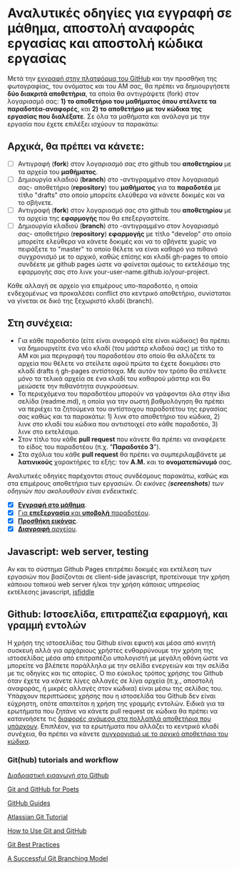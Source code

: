 # Αναλυτικές οδηγίες για εγγραφή σε μάθημα, αποστολή αναφοράς εργασίας και αποστολή κώδικα εργασίας  

Μετά την [εγγραφή στην πλατφόρμα του GitHub](https://github.com/join) και την προσθήκη της φωτογραφίας, του ονόματος και του ΑΜ σας, θα πρέπει να δημιουργήσετε **δύο διακριτά αποθετήρια**, τα οποία θα αντιγράψετε (fork) στον λογαριασμό σας: **1) το αποθετήριο του μαθήματος όπου στέλνετε τα παραδοτέα-αναφορές**, και **2) το αποθετήριο με τον κώδικα της εργασίας που διαλέξατε**. Σε όλα τα μαθήματα και ανάλογα με την εργασία που έχετε επιλέξει ισχύουν τα παρακάτω:

## Αρχικά, θα πρέπει να κάνετε:
- [ ] Αντιγραφή (**fork**) στον λογαριασμό σας στο github του **αποθετηρίου** με τα αρχεία του **μαθήματος**.
- [ ] Δημιουργία κλαδιού (**branch**) στο -αντιγραμμένο στον λογαριασμό σας- αποθετήριο (**repository**) του **μαθήματος** για τα **παραδοτέα** με τίτλο "drafts" στο οποίο μπορείτε ελεύθερα να κάνετε δοκιμές και να το σβήνετε.
- [ ] Αντιγραφή (**fork**) στον λογαριασμό σας στο github του **αποθετηρίου** με τα αρχεία της **εφαρμογής** που θα επεξεργαστείτε.
- [ ] Δημιουργία κλαδιού (**branch**) στο -αντιγραμμένο στον λογαριασμό σας- αποθετήριο (**repository**) **εφαρμογής** με τίτλο "develop" στο οποίο μπορείτε ελεύθερα να κάνετε δοκιμές και να το σβήνετε χωρίς να πειράξετε το "master" το οποίο θέλετε να είναι καθαρό για πιθανό συγχρονισμό με το αρχικό, καθώς επίσης και κλαδί gh-pages το οποίο συνδέετε με github pages ώστε να φαίνεται αμέσως το εκτελέσιμο της εφαρμογής σας στο λινκ your-user-name.github.io/your-project.

Κάθε αλλαγή σε αρχείο για επιμέρους υπο-παραδοτέο, η οποία ενδεχομένως να προκαλέσει conflict στο κεντρικό αποθετήριο, συνίσταται να γίνεται σε δικό της ξεχωριστό κλαδί (branch).

## Στη συνέχεια:
* Για κάθε παραδοτέο (είτε είναι αναφορά είτε είναι κώδικας) θα πρέπει να δημιουργείτε ένα νέο κλαδί (του μάστερ κλαδιού σας) με τίτλο το ΑΜ και μια περιγραφή του παραδοτέου στο οποίο θα αλλάζετε τα αρχεία που θέλετε να στείλετε αφού πρώτα τα έχετε δοκιμάσει στο κλαδί drafts ή gh-pages αντίστοιχα. Με αυτόν τον τρόπο θα στέλνετε μόνο τα τελικά αρχεία σε ένα κλαδί του καθαρού μάστερ και θα μειώσετε την πιθανότητα συγκρούσεων.
* Τα περιεχόμενα του παραδοτέου μπορούν να γράφονται όλα στην ίδια σελίδα (readme.md), η οποία για την σωστή βαθμολόγηση θα πρέπει να περιέχει τα ζητούμενα του αντίστοιχου παραδοτέτου της εργασίας σας καθώς και τα παρακάτω: 1) λινκ στο αποθετήριο του κώδικα, 2) λινκ στο κλαδί του κώδικα που αντιστοιχεί στο κάθε παραδοτέο, 3) λινκ στο εκτελέσιμο.
* Στον τίτλο του κάθε **pull request** που κάνετε θα πρέπει να αναφέρετε το είδος του παραδοτέου (π.χ. "**Παραδοτέο 3**").
* Στα σχόλια του κάθε **pull request** θα πρέπει να συμπεριλαμβάνετε με **λατινικούς** χαρακτήρες τα εξής: τον **Α.Μ.** και το **ονοματεπώνυμό** σας.

Αναλυτικές οδηγίες παρέχονται στους συνδέσμους παρακάτω, καθώς και στα επιμέρους αποθετήρια των εργασιών.
*Οι εικόνες (**screenshots**) των οδηγιών που ακολουθούν είναι ενδεικτικές.*

- [x] [**Εγγραφή στο μάθημα**](https://courses-ionio.github.io/help/register/).
- [x] [Για **επεξεργασία** και **υποβολή** παραδοτέου](https://courses-ionio.github.io/help/submit/).
- [x] [**Προσθήκη εικόνας**](https://courses-ionio.github.io/help/image/).
- [x] [**Διαγραφή** αρχείου](https://courses-ionio.github.io/help/delete/).

## Javascript: web server, testing
Αν και το σύστημα Github Pages επιτρέπει δοκιμές και εκτέλεση των εργασιών που βασίζονται σε client-side javascript, προτείνουμε την χρήση κάποιου τοπικού web server ή/και την χρήση κάποιας υπηρεσίας εκτέλεσης javascript, [jsfiddle](https://jsfiddle.net/)

## Github: Ιστοσελίδα, επιτραπέζια εφαρμογή, και γραμμή εντολών
Η χρήση της ιστοσελίδας του Github είναι εφικτή και μέσα από κινητή συσκευή αλλά για αρχάριους χρήστες ενθαρρύνουμε την χρήση της ιστοσελίδας μέσα από επιτραπέζιο υπολογιστή με μεγάλη οθόνη ώστε να μπορείτε να βλέπετε παράλληλα με την σελίδα ενεργειών και την σελίδα με τις οδηγίες και τις απορίες. Ο πιο εύκολος τρόπος χρήσης του Github όταν έχετε να κάνετε λίγες αλλαγές σε λίγα αρχεία (π.χ., αποστολή αναφοράς, ή μικρές αλλαγές στον κώδικα) είναι μέσω της σελίδας του. Υπάρχουν περιπτώσεις χρήσης που η ιστοσελίδα του Github δεν είναι εύχρηστη, οπότε απαιτείται η χρήση της γραμμής εντολών. Ειδικά για τα ερωτήματα που ζητάνε να κάνετε pull request σε κώδικα θα πρέπει να κατανοήσετε τις [διαφορές ανάμεσα στα πολλαπλά αποθετήρια που υπάρχουν](http://stackoverflow.com/questions/3611256/forking-vs-branching-in-github). Επιπλέον, για τα ερωτήματα που αλλάζει το κεντρικό κλαδί συνέχεια, θα πρέπει να κάνετε [συγχρονισμό με το αρχικό αποθετήριο του κώδικα](https://help.github.com/articles/fetching-a-remote/).

### Git(hub) tutorials and workflow

[Διαδραστική εισαγωγή στο Github](https://github.com/marketplace/github-learning-lab)

[Git and GitHub for Poets](https://www.youtube.com/watch?v=BCQHnlnPusY)

[GitHub Guides](https://guides.github.com)

[Atlassian Git Tutorial](https://www.atlassian.com/git)

[How to Use Git and GitHub](https://www.udacity.com/course/ud775)

[Git Best Practices](https://sethrobertson.github.io/GitBestPractices/)

[A Successful Git Branching Model](http://nvie.com/posts/a-successful-git-branching-model/)

